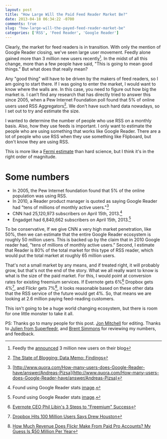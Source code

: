 ```yaml
---
layout: post
title: "How Large Will the Paid Feed Reader Market Be?"
date: 2013-04-18 06:34:22 -0700
comments: true
slug: "how-large-will-the-payed-feed-reader-market-be"
categories: ['RSS', 'Feed Reader', 'Google Reader']
---
```


Clearly, the market for feed readers is in transition. With only the mention of Google Reader closing, we've seen large user movement. Feedly alone gained more than 3 million new users recently[^1]. In the midst of all this change, more than a few people have said, "This is going to mean good things." But what does that really mean?

Any "good thing" will have to be driven by the makers of feed readers, so I am going to start there. If I was going to enter the market, I would want to know where the walls are. In this case, you need to figure out how big the market is. I can’t find any research that has directly tried to answer this since 2005, when a Pew Internet Foundation poll found that 5% of online users used RSS Aggregators[^2]. We don't have such hard data nowadays, so I set out to try and estimate the size.

I wanted to determine the number of people who use RSS on a monthly basis. Also, how they use feeds is important. I only want to estimate the people who are using something that works like Google Reader. There are a lot of people who use RSS when they use something like Flipboard, but don't know they are using RSS.

This is more like a [Fermi estimate](http://en.wikipedia.org/wiki/Fermi_problem) than hard science, but I think it's in the right order of magnitude.

# Some numbers

* In 2005, the Pew Internet foundation found that 5% of the online population was using RSS.
* In 2010, a Reader product manager is quoted as saying Google Reader had "tens of millions of monthly active users."[^3]
* CNN had 25,120,973 subscribers on April 15th, 2013.[^4]
* Engadget had 6,840,662 subscribers on April 15th, 2013.[^5]

To be conservative, If we give CNN a very high market penetration, like 50%, then we can estimate that the entire Google Reader ecosystem is roughly 50 million users. This is backed up by the claim that in 2010 Google reader had, "tens of millions of monthly active users.” Second, I estimate that Reader is 80% of the total market for this type of RSS reader, which would put the total market at roughly 65 million users.

That's not a small market by any means, and if treated right, it will probably grow, but that's not the end of the story. What we all really want to know is what is the size of the paid market. For this, I would point at conversion rates for existing freemium services. If Evernote gets 6%[^6] Dropbox gets 4%[^7], and Flickr gets 7%[^8], it looks reasonable based on these other data that the RSS service of the future would get 4%. So, that means we are looking at 2.6 million paying feed-reading customers.

This isn't going to be a huge world changing ecosystem, but there is room for one little monster to take it all.

PS: Thanks go to many people for this post. [Jon Mitchell](http://everythingisablaze.com/) for editing. Thanks to [Julien from Superfeedr](http://superfeedr.com), and [Brent Simmons](http://inessential.com/) for reviewing my numbers, and feedback.

[^1]: Feedly the [announced](http://blog.feedly.com/2013/04/02/announcing-the-new-feedly-mobile-and-welcoming-3-million-reader-refugees/) 3 million new users on their blog
[^2]: [The State of Blogging: Data Memo: Findings](http://www.pewinternet.org/Reports/2005/The-State-of-Blogging/Data-Memo-Findings/2-Further-analysis.aspx)
[^3]: [http://www.quora.com/How-many-users-does-Google-Reader-have/answer/Andreas-Pizsa](http://www.quora.com/How-many-users-does-Google-Reader-have/answer/Andreas-Pizsa)
[^4]: Found using Google Reader stats [image](http://orbt.io/OJ0J.png).
[^5]: Found using Google Reader stats [image](http://orbt.io/OJHw.png).
[^6]: [Evernote CEO Phil Libin's 3 Steps to "Freemium" Success](http://www.fastcompany.com/1659121/evernote-ceo-phil-libins-3-steps-freemium-success)
[^7]: [Dropbox Hits 100 Million Users Says Drew Houston](http://www.forbes.com/sites/victoriabarret/2012/11/13/dropbox-hits-100-million-users-says-drew-houston/)
[^8]: [How Much Revenue Does Flickr Make From Paid Pro Accounts? My Guess Is $50 Million Per Year](http://www.businessinsider.com/how-much-revenue-does-flickr-make-from-paid-pro-accounts-my-guess-50-million-per-year-2011-1)



